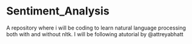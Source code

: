 # Sentiment_Analysis
A repository where i will be coding to learn natural language processing both with and without nltk. I will be following atutorial by @attreyabhatt
